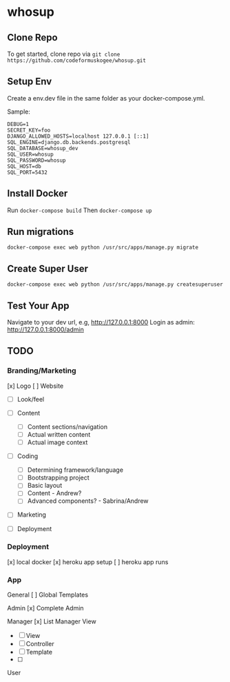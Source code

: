 # whosup

## Clone Repo
To get started, clone repo via 
`git clone https://github.com/codeformuskogee/whosup.git`

## Setup Env
Create a env.dev file in the same folder as your docker-compose.yml.

Sample:

```
DEBUG=1
SECRET_KEY=foo
DJANGO_ALLOWED_HOSTS=localhost 127.0.0.1 [::1]
SQL_ENGINE=django.db.backends.postgresql
SQL_DATABASE=whosup_dev
SQL_USER=whosup
SQL_PASSWORD=whosup
SQL_HOST=db
SQL_PORT=5432
```

## Install Docker
Run `docker-compose build`
Then `docker-compose up`

## Run migrations
`docker-compose exec web python /usr/src/apps/manage.py migrate`

## Create Super User
`docker-compose exec web python /usr/src/apps/manage.py createsuperuser`

## Test Your App
Navigate to your dev url, e.g, http://127.0.0.1:8000
Login as admin: http://127.0.0.1:8000/admin

## TODO
### Branding/Marketing
[x] Logo
[ ] Website
- [ ] Look/feel
- [ ] Content
  - [ ] Content sections/navigation
  - [ ] Actual written content
  - [ ] Actual image context
- [ ] Coding
  - [ ] Determining framework/language
  - [ ] Bootstrapping project
  - [ ] Basic layout
  - [ ] Content - Andrew?
  - [ ] Advanced components? - Sabrina/Andrew
- [ ] Marketing
- [ ] Deployment


### Deployment
[x] local docker
[x] heroku app setup
[ ] heroku app runs

### App
General
[ ] Global Templates

Admin
[x] Complete Admin

Manager
[x] List Manager View
- [ ] View
- [ ] Controller
- [ ] Template
- [ ] 

User